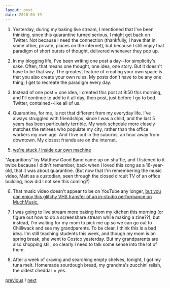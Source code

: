 ```yaml
---
layout: post
date: 2020-03-19
---
```


1. Yesterday, during my baking live stream, I mentioned that I've been thinking, since this quarantine turned serious, I might get back on Twitter. Not because I need the connection (thankfully, I have that in some other, private, places on the internet), but because I still enjoy that paradigm of short bursts of thought, delivered whenever they pop up.

2. In my blogging life, I've been writing one post a day--for simplicity's sake. Often, that means one thought, one idea, one story. But it doesn't have to be that way. The greatest feature of creating your own space is that you also create your own rules. My posts don't have to be any one thing; I get to recreate the paradigm every day.

3. Instead of one post = one idea, I created this post at 9:50 this morning, and I'll continue to add to it all day, then post, just before I go to bed. Twitter, contained--like all of us.

4. Quarantine, for me, is not that different from my everyday life. I've always struggled with friendships, since I was a child, and the last 5 years has been particularly terrible. My work schedule more closely matches the retirees who populate my city, rather than the office workers my own age. And I live out in the suburbs, an hour away from downtown. My closest friends are on the internet.

5. [we're stuck / inside our own machine](https://genius.com/Matthew-good-band-apparitions-lyrics)

"Apparitions" by Matthew Good Band came up on shuffle, and I listened to it twice because I didn't remember, back when I loved this song as a 16-year-old, that it was about quarantine. (But now that I'm remembering the music video, Matt as a custodian, seen through the closed circuit TV of an office building, how did I not see this coming?)

6. That music video doesn't appear to be on YouTube any longer, [but you can enjoy this glitchy VHS transfer of an in-studio performance on MuchMusic.](https://www.youtube.com/watch?v=F6F88fqIZU4) 

7. I was going to live stream more baking from my kitchen this morning (or figure out how to do a screenshare stream while making a zine??), but instead, I'm waiting for my mom to pick me up so we can go out to Chilliwack and see my grandparents. To be clear, I think this is a bad idea. I'm still teaching students this week, and though my mom is on spring break, she went to Costco yesterday. But my grandparents are also shopping still, so clearly I need to talk some sense into the lot of them.

8. After a week of craving and searching empty shelves, tonight, I got my tuna melt. Homemade sourdough bread, my grandma's zucchini relish, the oldest cheddar = yes.

<a href="{{page.previous.url}}">previous</a> / <a href="{{page.next.url}}">next</a>
